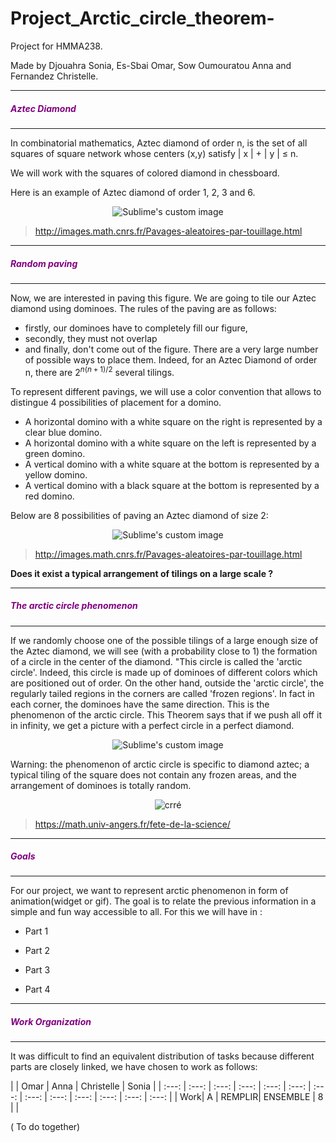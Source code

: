 # Project_Arctic_circle_theorem-
Project for HMMA238.

Made by Djouahra Sonia, Es-Sbai Omar, Sow Oumouratou Anna and Fernandez Christelle.

-------------------------------

##### <font color="purple">Aztec Diamond </font>
------------------------------------

In combinatorial mathematics, Aztec diamond of order n, is the set of all squares of square network whose centers (x,y) satisfy | x | + | y | ≤ n. 

We will work with the squares of colored diamond in chessboard.

Here is an example of Aztec diamond of order 1, 2, 3 and 6.

<p align="center">
  <img src="https://user-images.githubusercontent.com/78490299/112157586-a5c83600-8be7-11eb-888d-f195621129ff.png" alt="Sublime's custom image"/>
</p>


>http://images.math.cnrs.fr/Pavages-aleatoires-par-touillage.html


-----------------------------------
##### <font color="purple">Random paving </font>
--------------------------------------

Now, we are interested in paving this figure.
We are going to tile our Aztec diamond using dominoes. The rules of the paving are as follows:
- firstly, our dominoes have to completely fill our figure,
- secondly, they must not overlap 
- and finally, don't come out of the figure.
There are a very large number of possible ways to place them. Indeed, for an Aztec Diamond of order n, there are  2$^{n(n+1)/2}$ several tilings.

To represent different pavings, we will use a color convention that allows to distingue 4 possibilities of placement for a domino. 
- A horizontal domino with a white square on the right is represented by a clear blue domino.
- A horizontal domino with a white square on the left is represented by a green domino.
- A vertical domino with a white square at the bottom is represented by a yellow domino.
- A vertical domino with a black square at the bottom is represented by a red domino.

Below are 8 possibilities of paving an Aztec diamond of size 2:
<p align="center">
  <img src="https://user-images.githubusercontent.com/78490299/112157958-00619200-8be8-11eb-8330-ca0a3d207fee.png" alt="Sublime's custom image"/>
</p>


>http://images.math.cnrs.fr/Pavages-aleatoires-par-touillage.html

__Does it exist a typical arrangement of tilings on a large scale ?__


-------------------

##### <font color="purple"> The arctic circle phenomenon </font>
----------------------------------

If we randomly choose one of the possible tilings of a large enough size of the Aztec diamond, we will see (with a probability close to 1) the formation of a circle in the center of the diamond. "This circle is called the 'arctic circle'. Indeed, this circle is made up of dominoes of different colors which are positioned out of order.
On the other hand, outside the 'arctic circle', the regularly tailed regions in the corners are called 'frozen regions'. In fact in each corner, the dominoes have the same direction.
This is the phenomenon of the arctic circle.
This Theorem says that if we push all off it in infinity, we get a picture with a perfect circle in a perfect diamond.

<p align="center">
  <img src="https://user-images.githubusercontent.com/78490299/112158817-d3fa4580-8be8-11eb-9dc5-036e8558cc52.png" alt="Sublime's custom image"/>
</p>


Warning: the phenomenon of arctic circle is specific to diamond aztec; a typical tiling of the square does not contain any frozen areas, and the arrangement of dominoes is totally random.

<p align="center">
  <img src="https://user-images.githubusercontent.com/78490299/112158874-e1afcb00-8be8-11eb-8554-4396720d6afe.png" alt="crré"/>
</p>



>https://math.univ-angers.fr/fete-de-la-science/

-------------------
##### <font color="purple">Goals</font>
----------------
For our project, we want to represent arctic phenomenon in form of animation(widget or gif).
The goal is to relate the previous information in a simple and fun way accessible to all.
For this we will have in :

- Part 1 

- Part 2

- Part 3

- Part 4

----------------
##### <font color="purple">Work Organization</font>
--------------------------
It was difficult to find an equivalent distribution of tasks because different parts are closely linked, we have chosen to work as follows:


|  | Omar | Anna | Christelle | Sonia | 
| :---: | :---: | :---: | :---: | :---: | :---: | :---: | :---: | :---: | :---: | :---: | :---: | :---: |
| Work| A | REMPLIR| ENSEMBLE | 8 | |

( To do together)









